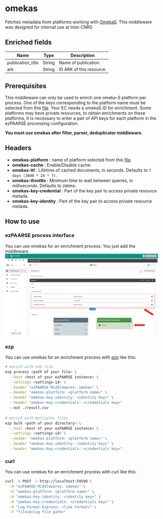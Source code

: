# omekas

Fetches metadata from platforms working with [OmekaS](https://omeka.org/s/). This middleware was designed for internal use at Inist-CNRS

## Enriched fields

| Name | Type | Description |
| --- | --- | --- |
| publication_title | String | Name of publication. |
| ark | String | ID ARK of this resource. |

## Prerequisites

This middleware can only be used to enrich one omeka-S platform per process. 
One of the keys corresponding to the platform name must be selected from this [file](https://github.com/ezpaarse-project/ezpaarse-middlewares/blob/master/omekas/manifest.json).
Your EC needs a omekaS ID for enrichment. 
Some platforms may have private resources, to obtain enrichments on these platforms, It is necessary to enter a pair of API keys for each platform in the ezPAARSE processing configuration.

**You must use omekas after filter, parser, deduplicator middleware.**

## Headers

+ **omekas-platform** : name of platform selected from this [file](https://github.com/ezpaarse-project/ezpaarse-middlewares/blob/master/omekas/manifest.json).
+ **omekas-cache** : Enable/Disable cache.
+ **omekas-ttl** : Lifetime of cached documents, in seconds. Defaults to ``7 days (3600 * 24 * 7)``.
+ **omekas-throttle** : Minimum time to wait between queries, in milliseconds. Defaults to ``200``ms.
+ **omekas-key-credential** : Part of the key pair to access private resource metada.
+ **omekas-key-identity** : Part of the key pair to access private resource metada.

## How to use

### ezPAARSE process interface

You can use omekas for an enrichment process. You just add the middleware.
![image](./docs/process-interface.png)

### ezp

You can use omekas for an enrichment process with [ezp](https://github.com/ezpaarse-project/node-ezpaarse) like this:

```bash
# enrich with one file
ezp process <path of your file> \
  --host <host of your ezPAARSE instance> \
  --settings <settings-id> \
  --header "ezPAARSE-Middlewares: omekas" \
  --header "omekas-platform: <platform name>" \
  --header "omekas-key-identity: <identity key>" \
  --header "omekas-key-credentials: <credentials key>"
  --out ./result.csv

# enrich with multiples files
ezp bulk <path of your directory> \
  --host <host of your ezPAARSE instance> \
  --settings <settings-id> \
  --header "omekas-platform: <platform name>" \
  --header "omekas-key-identity: <identity key>" \
  --header "omekas-key-credentials: <credentials key>"

```

### curl

You can use omekas for an enrichment process with curl like this:

```bash
curl -X POST -v http://localhost:59599 \
  -H "ezPAARSE-Middlewares: omekas" \
  -H "omekas-platform: <platform name>" \
  -H "omekas-key-identity: <identity key>" \
  -H "omekas-key-credentials: <credentials key>" \
  -H "Log-Format-Ezproxy: <line format>" \
  -F "file=@<log file path>"

```